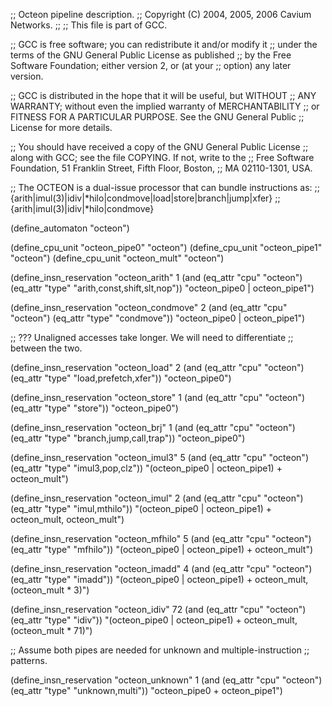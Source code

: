 ;; Octeon pipeline description.
;;   Copyright (C) 2004, 2005, 2006 Cavium Networks.
;;
;; This file is part of GCC.

;; GCC is free software; you can redistribute it and/or modify it
;; under the terms of the GNU General Public License as published
;; by the Free Software Foundation; either version 2, or (at your
;; option) any later version.

;; GCC is distributed in the hope that it will be useful, but WITHOUT
;; ANY WARRANTY; without even the implied warranty of MERCHANTABILITY
;; or FITNESS FOR A PARTICULAR PURPOSE.  See the GNU General Public
;; License for more details.

;; You should have received a copy of the GNU General Public License
;; along with GCC; see the file COPYING.  If not, write to the
;; Free Software Foundation, 51 Franklin Street, Fifth Floor, Boston,
;; MA 02110-1301, USA.

;; The OCTEON is a dual-issue processor that can bundle instructions as:
;; {arith|imul(3)|idiv|*hilo|condmove|load|store|branch|jump|xfer}
;; {arith|imul(3)|idiv|*hilo|condmove}

(define_automaton "octeon")

(define_cpu_unit "octeon_pipe0" "octeon")
(define_cpu_unit "octeon_pipe1" "octeon")
(define_cpu_unit "octeon_mult" "octeon")

(define_insn_reservation "octeon_arith" 1
  (and (eq_attr "cpu" "octeon")
       (eq_attr "type" "arith,const,shift,slt,nop"))
  "octeon_pipe0 | octeon_pipe1")

(define_insn_reservation "octeon_condmove" 2
  (and (eq_attr "cpu" "octeon")
       (eq_attr "type" "condmove"))
  "octeon_pipe0 | octeon_pipe1")

;; ??? Unaligned accesses take longer.  We will need to differentiate
;; between the two.

(define_insn_reservation "octeon_load" 2
  (and (eq_attr "cpu" "octeon")
       (eq_attr "type" "load,prefetch,xfer"))
  "octeon_pipe0")

(define_insn_reservation "octeon_store" 1
  (and (eq_attr "cpu" "octeon")
       (eq_attr "type" "store"))
  "octeon_pipe0")

(define_insn_reservation "octeon_brj" 1
  (and (eq_attr "cpu" "octeon")
       (eq_attr "type" "branch,jump,call,trap"))
  "octeon_pipe0")

(define_insn_reservation "octeon_imul3" 5
  (and (eq_attr "cpu" "octeon")
       (eq_attr "type" "imul3,pop,clz"))
  "(octeon_pipe0 | octeon_pipe1) + octeon_mult")

(define_insn_reservation "octeon_imul" 2
  (and (eq_attr "cpu" "octeon")
       (eq_attr "type" "imul,mthilo"))
  "(octeon_pipe0 | octeon_pipe1) + octeon_mult, octeon_mult")

(define_insn_reservation "octeon_mfhilo" 5
  (and (eq_attr "cpu" "octeon")
       (eq_attr "type" "mfhilo"))
  "(octeon_pipe0 | octeon_pipe1) + octeon_mult")

(define_insn_reservation "octeon_imadd" 4
  (and (eq_attr "cpu" "octeon")
       (eq_attr "type" "imadd"))
  "(octeon_pipe0 | octeon_pipe1) + octeon_mult, (octeon_mult * 3)")

(define_insn_reservation "octeon_idiv" 72
  (and (eq_attr "cpu" "octeon")
       (eq_attr "type" "idiv"))
  "(octeon_pipe0 | octeon_pipe1) + octeon_mult, (octeon_mult * 71)")

;; Assume both pipes are needed for unknown and multiple-instruction
;; patterns.

(define_insn_reservation "octeon_unknown" 1
  (and (eq_attr "cpu" "octeon")
       (eq_attr "type" "unknown,multi"))
  "octeon_pipe0 + octeon_pipe1")
